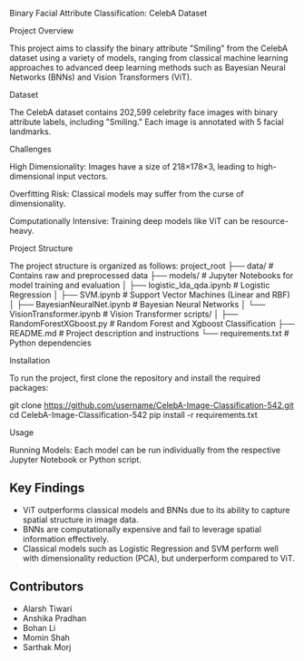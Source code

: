 Binary Facial Attribute Classification: CelebA Dataset

Project Overview

This project aims to classify the binary attribute "Smiling" from the CelebA dataset using a variety of models, ranging from classical machine learning approaches to advanced deep learning methods such as Bayesian Neural Networks (BNNs) and Vision Transformers (ViT).

Dataset

The CelebA dataset contains 202,599 celebrity face images with binary attribute labels, including "Smiling." Each image is annotated with 5 facial landmarks.

Challenges

High Dimensionality: Images have a size of 218×178×3, leading to high-dimensional input vectors.

Overfitting Risk: Classical models may suffer from the curse of dimensionality.

Computationally Intensive: Training deep models like ViT can be resource-heavy.

Project Structure

The project structure is organized as follows:
project_root
├── data/                 # Contains raw and preprocessed data
├── models/            # Jupyter Notebooks for model training and evaluation
│   ├── logistic_lda_qda.ipynb    # Logistic Regression
│   ├── SVM.ipynb         # Support Vector Machines (Linear and RBF)
│   ├── BayesianNeuralNet.ipynb    # Bayesian Neural Networks
│   └── VisionTransformer.ipynb         # Vision Transformer scripts/
│   ├── RandomForestXGboost.py  # Random Forest and Xgboost Classification
├── README.md             # Project description and instructions
└── requirements.txt      # Python dependencies

Installation

To run the project, first clone the repository and install the required packages:

git clone https://github.com/username/CelebA-Image-Classification-542.git
cd CelebA-Image-Classification-542
pip install -r requirements.txt

Usage

Running Models:
Each model can be run individually from the respective Jupyter Notebook or Python script.

## Key Findings
- ViT outperforms classical models and BNNs due to its ability to capture spatial structure in image data.
- BNNs are computationally expensive and fail to leverage spatial information effectively.
- Classical models such as Logistic Regression and SVM perform well with dimensionality reduction (PCA), but underperform compared to ViT.

## Contributors
- Alarsh Tiwari
- Anshika Pradhan
- Bohan Li
- Momin Shah
- Sarthak Morj

